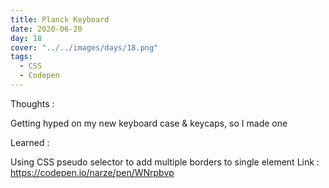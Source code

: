 ```yaml
---
title: Planck Keyboard
date: 2020-06-20
day: 18
cover: "../../images/days/18.png"
tags:
  - CSS
  - Codepen
---
```


Thoughts :

Getting hyped on my new keyboard case & keycaps, so I made one

Learned :

Using CSS pseudo selector to add multiple borders to single element
Link : https://codepen.io/narze/pen/WNrpbvp
